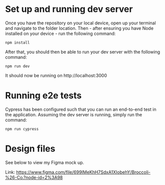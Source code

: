 # Set up and running dev server
Once you have the repository on your local device, open up your terminal and navigate to the folder location. Then - after ensuring you have Node installed on your device - run the following command:
```
npm install
```

After that, you should then be able to run your dev server with the following command:
```
npm run dev
```
It should now be running on http://localhost:3000

# Running e2e tests
Cypress has been configured such that you can run an end-to-end test in the application. Assuming the dev server is running, simply run the command:
```
npm run cypress
```

# Design files
See below to view my Figma mock up.

Link: https://www.figma.com/file/699IMeKhH7SdxA1XIobehY/Broccoli-%26-Co.?node-id=2%3A98
